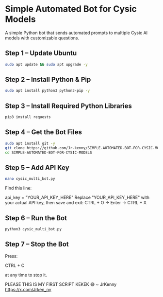 # Simple Automated Bot for Cysic Models
A simple Python bot that sends automated prompts to multiple Cysic AI models with customizable questions.

## Step 1 – Update Ubuntu
```bash
sudo apt update && sudo apt upgrade -y
```
## Step 2 – Install Python & Pip
```bash
sudo apt install python3 python3-pip -y
```
## Step 3 – Install Required Python Libraries
```bash
pip3 install requests
```
## Step 4 – Get the Bot Files

```bash
sudo apt install git -y
git clone https://github.com/Jr-kenny/SIMPLE-AUTOMATED-BOT-FOR-CYSIC-MODELS-.git
cd SIMPLE-AUTOMATED-BOT-FOR-CYSIC-MODELS
```
## Step 5 – Add API Key

```bash
nano cysic_multi_bot.py
```
Find this line:

api_key = "YOUR_API_KEY_HERE"
Replace "YOUR_API_KEY_HERE" with your actual API key, then save and exit:
CTRL + O → Enter → CTRL + X
## Step 6 – Run the Bot

```bash
python3 cysic_multi_bot.py
```
## Step 7 – Stop the Bot

Press:

CTRL + C

at any time to stop it.

PLEASE THIS IS MY FIRST SCRIPT KEKEK 😄
~ JrKenny
https://x.com/Jrken_ny
